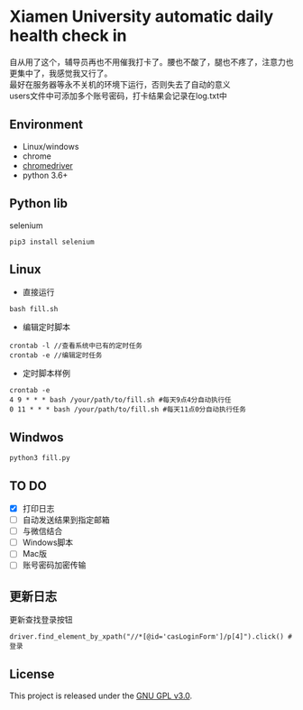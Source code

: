 # Xiamen University automatic daily health check in 
自从用了这个，辅导员再也不用催我打卡了。腰也不酸了，腿也不疼了，注意力也更集中了，我感觉我又行了。<br>
最好在服务器等永不关机的环境下运行，否则失去了自动的意义<br>
users文件中可添加多个账号密码，打卡结果会记录在log.txt中<br>

## Environment
* Linux/windows <br>
* chrome <br>
* [chromedriver](http://npm.taobao.org/mirrors/chromedriver/) <br>
* python 3.6+ <br>

## Python lib
selenium <br>
```
pip3 install selenium
```
## Linux
* 直接运行
```
bash fill.sh 
```

* 编辑定时脚本
```
crontab -l //查看系统中已有的定时任务
crontab -e //编辑定时任务
```

* 定时脚本样例
```
crontab -e
4 9 * * * bash /your/path/to/fill.sh #每天9点4分自动执行任
0 11 * * * bash /your/path/to/fill.sh #每天11点0分自动执行任务
```

## Windwos
```
python3 fill.py
```
## TO DO
- [x] 打印日志 <br>
- [ ] 自动发送结果到指定邮箱 <br>
- [ ] 与微信结合<br>
- [ ] Windows脚本<br>
- [ ] Mac版<br>
- [ ] 账号密码加密传输<br>

## 更新日志
更新查找登录按钮
```
driver.find_element_by_xpath("//*[@id='casLoginForm']/p[4]").click() #登录
```
## License

This project is released under the [GNU GPL v3.0](LICENSE).
